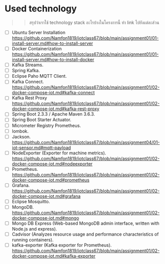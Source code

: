 # Used technology
>> สรุปว่าเราใช้ technology stack อะไรบ้างในโครงการนี้ ทำ link ไปยังแต่ละส่วน


- [ ] Ubuntu Server Installation
            https://github.com/Namfon1819/iotclass67/blob/main/assignment01/01-install-server.md#how-to-install-server
- [ ] Docker Containerization
            https://github.com/Namfon1819/iotclass67/blob/main/assignment01/01-install-server.md#how-to-install-docker
- [ ] Kafka Streams.
- [ ] Spring Kafka.
- [ ] Eclipse Paho MQTT Client.
- [ ] Kafka Connect.
            https://github.com/Namfon1819/iotclass67/blob/main/assignment01/02-docker-compose-iot.md#kafka-connect
- [ ] Kafka Rest Proxy
            https://github.com/Namfon1819/iotclass67/blob/main/assignment01/02-docker-compose-iot.md#kafka-rest-proxy
- [ ] Spring Boot 2.3.3 / Apache Maven 3.6.3.
- [ ] Spring Boot Starter Actuator.
- [ ] Micrometer Registry Prometheus.
- [ ] lombok.
- [ ] Jackson.
                                                https://github.com/Namfon1819/iotclass67/blob/main/assignment04/01-iot-sensor.md#mqtt-payload
- [ ] NodeExporter (Exporter for machine metrics).
            https://github.com/Namfon1819/iotclass67/blob/main/assignment01/02-docker-compose-iot.md#nodeexporter
- [ ] Prometheus.
                                                https://github.com/Namfon1819/iotclass67/blob/main/assignment01/02-docker-compose-iot.md#prometheus
- [ ] Grafana.
                                                https://github.com/Namfon1819/iotclass67/blob/main/assignment01/02-docker-compose-iot.md#grafana
- [ ] Eclipse Mosquitto.
- [ ] MongoDB.
                                                https://github.com/Namfon1819/iotclass67/blob/main/assignment01/02-docker-compose-iot.md#mongo
- [ ] Mongo DB Express (Web-based MongoDB admin interface, written with Node.js and express).
- [ ] Cadvisor (Analyzes resource usage and performance characteristics of running containers).
- [ ] kafka-exporter (Kafka exporter for Prometheus).
             https://github.com/Namfon1819/iotclass67/blob/main/assignment01/02-docker-compose-iot.md#kafka-exporter
